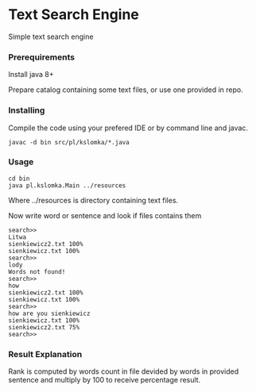 # Text Search Engine

Simple text search engine

### Prerequirements

Install java 8+


Prepare catalog containing some text files, or use one provided in repo.

### Installing

Compile the code using your prefered IDE or by command line and javac.

```
javac -d bin src/pl/kslomka/*.java 
```

### Usage
```
cd bin
java pl.kslomka.Main ../resources

```
Where ../resources is directory containing text files.

Now write word or sentence and look if files contains them
```
search>>
Litwa
sienkiewicz2.txt 100%
sienkiewicz.txt 100%
search>>
lody
Words not found!
search>>
how
sienkiewicz2.txt 100%
sienkiewicz.txt 100%
search>>
how are you sienkiewicz
sienkiewicz.txt 100%
sienkiewicz2.txt 75%
search>>
```

### Result Explanation
Rank is computed by words count in file devided by words in provided sentence and multiply by 100 to receive percentage result.